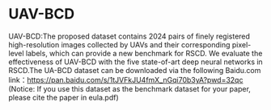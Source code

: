 # UAV-BCD
UAV-BCD:The proposed dataset contains 2024 pairs of finely registered high-resolution images collected by UAVs and their corresponding pixel-level labels, which can provide a new  benchmark for RSCD. We evaluate the effectiveness of UAV-BCD with the five state-of-art deep neural networks in RSCD.The UA-BCD dataset can be downloaded via the following Baidu.com link：https://pan.baidu.com/s/1tJVFkJU4fmX_nGqi70b3yA?pwd=32qc 
(Notice: If you use this dataset as the benchmark dataset for your paper, please cite the paper in eula.pdf)

